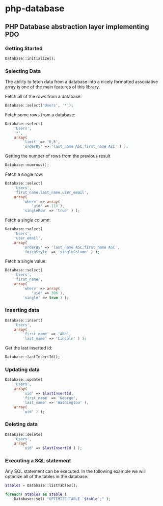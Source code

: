 php-database
============

## PHP Database abstraction layer implementing PDO

### Getting Started

```php
Database::initialize();
```

### Selecting Data

The ability to fetch data from a database into a nicely formatted associative array is one of the main features of this library.

Fetch all of the rows from a database:
```php
Database::select('Users', '*');
```

Fetch some rows from a database:
```php
Database::select(
	'Users',
	'*',
	array(
		'limit' => '0,5',
		'orderBy' => 'last_name ASC,first_name ASC' ) );
```


Getting the number of rows from the previous result
```php
Database::numrows();
```

Fetch a single row:
```php
Database::select(
	'Users',
	'first_name,last_name,user_email',
	array(
		'where' => array(
			'uid' => 110 ),
		'singleRow' => 'true' ) );
```

Fetch a single column:
```php
Database::select(
	'Users',
	'user_email',
	array(
		'orderBy' => 'last_name ASC,first_name ASC',
		'fetchStyle' => 'singleColumn' ) );
```

Fetch a single value:
```php
Database::select(
	'Users',
	'first_name',
	array(
		'where' => array(
			'uid' => 396 ),
		'single' => true ) );
```
	
### Inserting data

```php
Database::insert(
	'Users',
	array(
		'first_name' => 'Abe',
		'last_name' => 'Lincoln' ) );
```

Get the last inserted id:
```php
Database::lastInsertId();
```
	
### Updating data

```php
Database::update(
	'Users',
	array(
		'uid' => $lastInsertId,
		'first_name' => 'George',
		'last_name' => 'Washington' ),
	array(
		'uid' ) );
```

### Deleting data

```php
Database::delete(
	'Users',
	array(
		'uid' => $lastInsertId ) );
```

### Executing a SQL statement
Any SQL statement can be executed. In the following example we will optimize all of the tables in the database.

```php
$tables = Database::listTables();

foreach( $tables as $table )
	Database::sql( "OPTIMIZE TABLE `$table`;" );
```
